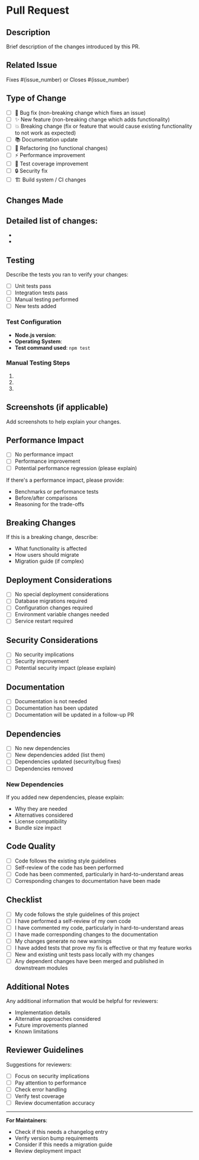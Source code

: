 # Pull Request

## Description
Brief description of the changes introduced by this PR.

## Related Issue
Fixes #(issue_number) or Closes #(issue_number)
<!-- If there's no related issue, explain why this change is needed -->

## Type of Change
- [ ] 🐛 Bug fix (non-breaking change which fixes an issue)
- [ ] ✨ New feature (non-breaking change which adds functionality)
- [ ] 💥 Breaking change (fix or feature that would cause existing functionality to not work as expected)
- [ ] 📚 Documentation update
- [ ] 🔧 Refactoring (no functional changes)
- [ ] ⚡ Performance improvement
- [ ] 🧪 Test coverage improvement
- [ ] 🔒 Security fix
- [ ] 🏗️ Build system / CI changes

## Changes Made
Detailed list of changes:
- 
- 
- 

## Testing
Describe the tests you ran to verify your changes:
- [ ] Unit tests pass
- [ ] Integration tests pass
- [ ] Manual testing performed
- [ ] New tests added

### Test Configuration
- **Node.js version**: 
- **Operating System**: 
- **Test command used**: `npm test`

### Manual Testing Steps
1. 
2. 
3. 

## Screenshots (if applicable)
Add screenshots to help explain your changes.

## Performance Impact
- [ ] No performance impact
- [ ] Performance improvement
- [ ] Potential performance regression (please explain)

If there's a performance impact, please provide:
- Benchmarks or performance tests
- Before/after comparisons
- Reasoning for the trade-offs

## Breaking Changes
If this is a breaking change, describe:
- What functionality is affected
- How users should migrate
- Migration guide (if complex)

## Deployment Considerations
- [ ] No special deployment considerations
- [ ] Database migrations required
- [ ] Configuration changes required
- [ ] Environment variable changes needed
- [ ] Service restart required

## Security Considerations
- [ ] No security implications
- [ ] Security improvement
- [ ] Potential security impact (please explain)

## Documentation
- [ ] Documentation is not needed
- [ ] Documentation has been updated
- [ ] Documentation will be updated in a follow-up PR

## Dependencies
- [ ] No new dependencies
- [ ] New dependencies added (list them)
- [ ] Dependencies updated (security/bug fixes)
- [ ] Dependencies removed

### New Dependencies
If you added new dependencies, please explain:
- Why they are needed
- Alternatives considered
- License compatibility
- Bundle size impact

## Code Quality
- [ ] Code follows the existing style guidelines
- [ ] Self-review of the code has been performed
- [ ] Code has been commented, particularly in hard-to-understand areas
- [ ] Corresponding changes to documentation have been made

## Checklist
- [ ] My code follows the style guidelines of this project
- [ ] I have performed a self-review of my own code
- [ ] I have commented my code, particularly in hard-to-understand areas
- [ ] I have made corresponding changes to the documentation
- [ ] My changes generate no new warnings
- [ ] I have added tests that prove my fix is effective or that my feature works
- [ ] New and existing unit tests pass locally with my changes
- [ ] Any dependent changes have been merged and published in downstream modules

## Additional Notes
Any additional information that would be helpful for reviewers:
- Implementation details
- Alternative approaches considered
- Future improvements planned
- Known limitations

## Reviewer Guidelines
Suggestions for reviewers:
- [ ] Focus on security implications
- [ ] Pay attention to performance
- [ ] Check error handling
- [ ] Verify test coverage
- [ ] Review documentation accuracy

---

**For Maintainers**: 
- Check if this needs a changelog entry
- Verify version bump requirements
- Consider if this needs a migration guide
- Review deployment impact